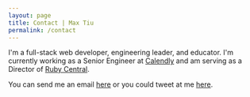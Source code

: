 ```yaml
---
layout: page
title: Contact | Max Tiu
permalink: /contact
---
```


I'm a full-stack web developer, engineering leader, and educator. I'm currently working as a Senior Engineer at [Calendly](https://calendly.com) and am serving as a Director of [Ruby Central](http://rubycentral.org).

You can send me an email [here](mailto:max@maximumtiu.com) or you could tweet at me [here](https://twitter.com/maximumtiu).
